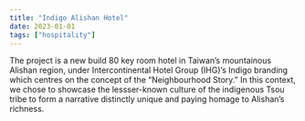 ```yaml
---
title: "Indigo Alishan Hotel"
date: 2023-01-01
tags: ["hospitality"]
---
```


The project is a new build 80 key room hotel in Taiwan’s mountainous Alishan region, under Intercontinental Hotel Group (IHG)’s Indigo branding which centres on the concept of the “Neighbourhood Story.” In this context, we chose to showcase the lessser-known culture of the indigenous Tsou tribe to form a narrative distinctly unique and paying homage to Alishan’s
richness.

